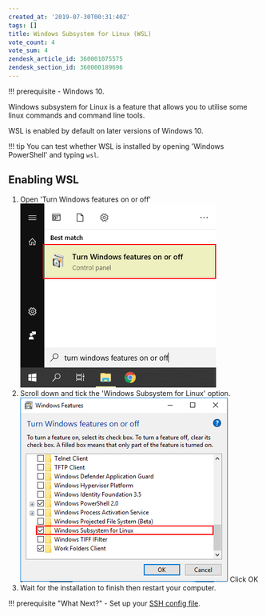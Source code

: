 ```yaml
---
created_at: '2019-07-30T00:31:40Z'
tags: []
title: Windows Subsystem for Linux (WSL)
vote_count: 4
vote_sum: 4
zendesk_article_id: 360001075575
zendesk_section_id: 360000189696
---
```


!!! prerequisite
     -   Windows 10.

Windows subsystem for Linux is a feature that allows you to utilise some
linux commands and command line tools.

WSL is enabled by default on later versions of Windows 10.

!!! tip
     You can test whether WSL is installed by opening 'Windows PowerShell'
     and typing `wsl`.

## Enabling WSL

1. Open 'Turn Windows features on or off'  
    ![WSL1.png](../../assets/images/Windows_Subsystem_for_Linux_WSL.png)
2. Scroll down and tick the 'Windows Subsystem for Linux' option.  
    ![WSL2.png](../../assets/images/Windows_Subsystem_for_Linux_WSL_0.png)
    Click OK
3. Wait for the installation to finish then restart your computer.

!!! prerequisite "What Next?"
     -   Set up your [SSH config file](../../Scientific_Computing/Terminal_Setup/Standard_Terminal_Setup.md).
